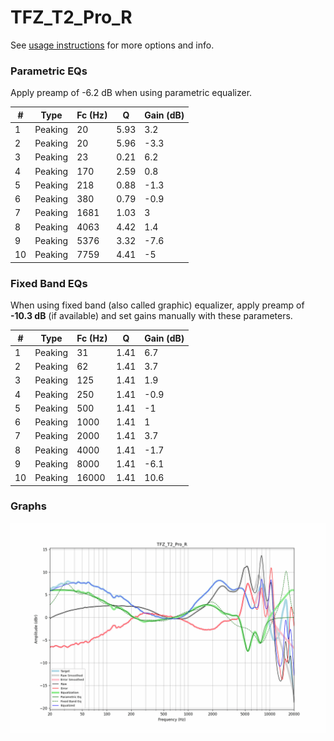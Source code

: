 # TFZ_T2_Pro_R
See [usage instructions](https://github.com/jaakkopasanen/AutoEq#usage) for more options and info.

### Parametric EQs
Apply preamp of -6.2 dB when using parametric equalizer.

|   # | Type    |   Fc (Hz) |    Q |   Gain (dB) |
|-----|---------|-----------|------|-------------|
|   1 | Peaking |        20 | 5.93 |         3.2 |
|   2 | Peaking |        20 | 5.96 |        -3.3 |
|   3 | Peaking |        23 | 0.21 |         6.2 |
|   4 | Peaking |       170 | 2.59 |         0.8 |
|   5 | Peaking |       218 | 0.88 |        -1.3 |
|   6 | Peaking |       380 | 0.79 |        -0.9 |
|   7 | Peaking |      1681 | 1.03 |         3   |
|   8 | Peaking |      4063 | 4.42 |         1.4 |
|   9 | Peaking |      5376 | 3.32 |        -7.6 |
|  10 | Peaking |      7759 | 4.41 |        -5   |

### Fixed Band EQs
When using fixed band (also called graphic) equalizer, apply preamp of **-10.3 dB** (if available) and set gains manually with these parameters.

|   # | Type    |   Fc (Hz) |    Q |   Gain (dB) |
|-----|---------|-----------|------|-------------|
|   1 | Peaking |        31 | 1.41 |         6.7 |
|   2 | Peaking |        62 | 1.41 |         3.7 |
|   3 | Peaking |       125 | 1.41 |         1.9 |
|   4 | Peaking |       250 | 1.41 |        -0.9 |
|   5 | Peaking |       500 | 1.41 |        -1   |
|   6 | Peaking |      1000 | 1.41 |         1   |
|   7 | Peaking |      2000 | 1.41 |         3.7 |
|   8 | Peaking |      4000 | 1.41 |        -1.7 |
|   9 | Peaking |      8000 | 1.41 |        -6.1 |
|  10 | Peaking |     16000 | 1.41 |        10.6 |

### Graphs
![](./TFZ_T2_Pro_R.png)
